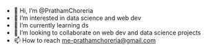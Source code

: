 - 👋 Hi, I’m @PrathamChoreria
- 👀 I’m interested in data science and web dev
- 🌱 I’m currently learning ds
- 💞️ I’m looking to collaborate on web dev and data science projects
- 📫 How to reach me-prathamchoreria@gmail.com

<!---
PrathamChoreria/PrathamChoreria is a ✨ special ✨ repository because its `README.md` (this file) appears on your GitHub profile.
You can click the Preview link to take a look at your changes.
--->
